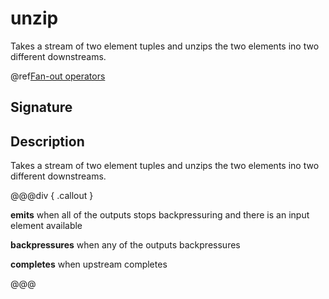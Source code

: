 # unzip

Takes a stream of two element tuples and unzips the two elements ino two different downstreams.

@ref[Fan-out operators](../index.md#fan-out-operators)

## Signature

## Description

Takes a stream of two element tuples and unzips the two elements ino two different downstreams.


@@@div { .callout }

**emits** when all of the outputs stops backpressuring and there is an input element available

**backpressures** when any of the outputs backpressures

**completes** when upstream completes

@@@

